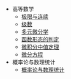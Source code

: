 - 高等数学
  - [极限与连续](高等数学/极限与连续.md)
  - [级数](高等数学/级数.md)
  - [多元微分学](高等数学/多元微分学.md)
  - [函数形态的判定](高等数学/函数形态的判定.md)
  - [微积分中值定理](高等数学/微积分中值定理.md)
  - [微分方程](高等数学/微分方程.md)
- 概率论与数理统计
  - [概率论与数理统计](概率论与数理统计/概率论笔记.md)